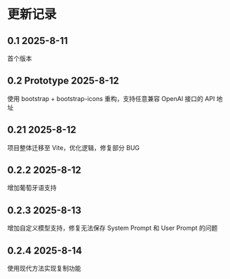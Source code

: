 # 更新记录
## 0.1 2025-8-11
首个版本
## 0.2 Prototype 2025-8-12
使用 bootstrap + bootstrap-icons 重构，支持任意兼容 OpenAI 接口的 API 地址
## 0.21 2025-8-12
项目整体迁移至 Vite，优化逻辑，修复部分 BUG
## 0.2.2 2025-8-12
增加葡萄牙语支持
## 0.2.3 2025-8-13
增加自定义模型支持，修复无法保存 System Prompt 和 User Prompt 的问题
## 0.2.4 2025-8-14
使用现代方法实现复制功能